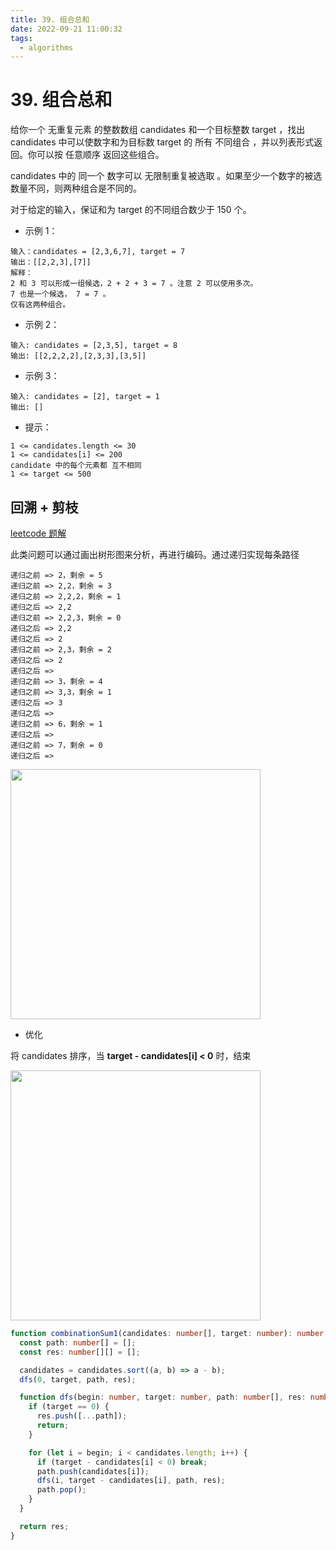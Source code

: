 ```yaml
---
title: 39. 组合总和
date: 2022-09-21 11:00:32
tags:
  - algorithms
---
```


# 39. 组合总和

给你一个 无重复元素 的整数数组 candidates 和一个目标整数 target ，找出 candidates 中可以使数字和为目标数 target 的 所有 不同组合 ，并以列表形式返回。你可以按 任意顺序 返回这些组合。

candidates 中的 同一个 数字可以 无限制重复被选取 。如果至少一个数字的被选数量不同，则两种组合是不同的。

对于给定的输入，保证和为 target 的不同组合数少于 150 个。

- 示例 1：

```
输入：candidates = [2,3,6,7], target = 7
输出：[[2,2,3],[7]]
解释：
2 和 3 可以形成一组候选，2 + 2 + 3 = 7 。注意 2 可以使用多次。
7 也是一个候选， 7 = 7 。
仅有这两种组合。
```

- 示例 2：

```
输入: candidates = [2,3,5], target = 8
输出: [[2,2,2,2],[2,3,3],[3,5]]
```

- 示例 3：

```
输入: candidates = [2], target = 1
输出: []
```

- 提示：

```
1 <= candidates.length <= 30
1 <= candidates[i] <= 200
candidate 中的每个元素都 互不相同
1 <= target <= 500
```

## 回溯 + 剪枝

[leetcode 题解](https://leetcode.cn/problems/combination-sum/solution/hui-su-suan-fa-jian-zhi-python-dai-ma-java-dai-m-2/)

此类问题可以通过画出树形图来分析，再进行编码。通过递归实现每条路径

```
递归之前 => 2，剩余 = 5
递归之前 => 2,2，剩余 = 3
递归之前 => 2,2,2，剩余 = 1
递归之后 => 2,2
递归之前 => 2,2,3，剩余 = 0
递归之后 => 2,2
递归之后 => 2
递归之前 => 2,3，剩余 = 2
递归之后 => 2
递归之后 =>
递归之前 => 3，剩余 = 4
递归之前 => 3,3，剩余 = 1
递归之后 => 3
递归之后 =>
递归之前 => 6，剩余 = 1
递归之后 =>
递归之前 => 7，剩余 = 0
递归之后 =>
```

<img src='2022-09-21-10-47-22.png' style="width: 400px" />

- 优化

将 candidates 排序，当 **target - candidates[i] < 0** 时，结束

<img src='2022-09-21-10-48-34.png' style="width: 400px" />

```ts
function combinationSum1(candidates: number[], target: number): number[][] {
  const path: number[] = [];
  const res: number[][] = [];

  candidates = candidates.sort((a, b) => a - b);
  dfs(0, target, path, res);

  function dfs(begin: number, target: number, path: number[], res: number[][]) {
    if (target == 0) {
      res.push([...path]);
      return;
    }

    for (let i = begin; i < candidates.length; i++) {
      if (target - candidates[i] < 0) break;
      path.push(candidates[i]);
      dfs(i, target - candidates[i], path, res);
      path.pop();
    }
  }

  return res;
}
```
